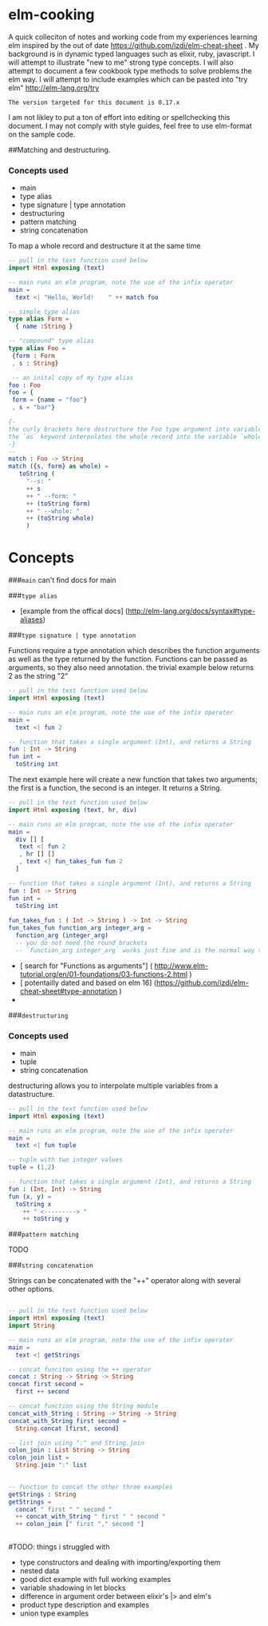 # elm-cooking

A quick colleciton of notes and working code from my experiences learning elm inspired by the out of date https://github.com/izdi/elm-cheat-sheet .  My background is in dynamic typed languages such as elixir, ruby, javascript. I will attempt to illustrate "new to me" strong type concepts.  I will also attempt to document a few cookbook type methods to solve problems the elm way.  I will attempt to include examples which can be pasted into "try elm" http://elm-lang.org/try

`The version targeted for this document is 0.17.x`

I am not likley to put a ton of effort into editing or spellchecking this document.  I may not comply with style guides, feel free to use elm-format on the sample code.



##Matching and destructuring.

### Concepts used
- main
- type alias
- type signature | type annotation
- destructuring
- pattern matching
- string concatenation

To map a whole record and destructure it at the same time

```elm
-- pull in the text function used below
import Html exposing (text)

-- main runs an elm program, note the use of the infix operater
main =
  text <| "Hello, World!    " ++ match foo

-- simple type alias   
type alias Form = 
  { name :String }

-- "compound" type alias  
type alias Foo = 
 {form : Form
 , s : String}

 -- an inital copy of my type alias
foo : Foo
foo = { 
 form = {name = "foo"}
 , s = "bar"}

{- 
the curly brackets here destructure the Foo type argument into variables `s, form` which match the record field names
the `as` keyword interpolates the whole record into the variable `whole` which is the whole record
-}
-- 
match : Foo -> String
match ({s, form} as whole) = 
   toString (
     "--s: " 
     ++ s 
     ++ " --form: " 
     ++ (toString form) 
     ++ " --whole: " 
     ++ (toString whole)
     )
```


# Concepts

###`main` 
can't find docs for main

###`type alias` 
 - [example from the offical docs] (http://elm-lang.org/docs/syntax#type-aliases)

###`type signature | type annotation`

Functions require a type annotation which describes the function arguments as well as the type returned by the function.  Functions can be passed as arguments, so they also need annotation.  the trivial example below returns 2 as the string "2"

``` elm
-- pull in the text function used below
import Html exposing (text)

-- main runs an elm program, note the use of the infix operater
main =
  text <| fun 2

-- function that takes a single argument (Int), and returns a String
fun : Int -> String
fun int = 
  toString int

```

The next example here will create a new function that takes two arguments; the first is a function, the second is an integer.  It returns a String.

```elm
-- pull in the text function used below
import Html exposing (text, hr, div)

-- main runs an elm program, note the use of the infix operater
main =
  div [] [
   text <| fun 2
   , hr [] []
   , text <| fun_takes_fun fun 2
  ]

-- function that takes a single argument (Int), and returns a String
fun : Int -> String
fun int = 
  toString int
  
fun_takes_fun : ( Int -> String ) -> Int -> String
fun_takes_fun function_arg integer_arg =
  function_arg (integer_arg)
  -- you do not need the round brackets
  -- `function_arg integer_arg` works just fine and is the normal way to list arguments with spaces
```

 - [ search for "Functions as arguments"] ( http://www.elm-tutorial.org/en/01-foundations/03-functions-2.html )
 - [ potentailly dated and based on elm 16] (https://github.com/izdi/elm-cheat-sheet#type-annotation )
 -   

###`destructuring`

### Concepts used
- main
- tuple
- string concatenation

destructuring allows you to interpolate multiple variables from a datastructure.

``` elm
-- pull in the text function used below
import Html exposing (text)

-- main runs an elm program, note the use of the infix operater
main =
  text <| fun tuple

-- tuple with two integer values
tuple = (1,2)

-- function that takes a single argument (Int), and returns a String
fun : (Int, Int) -> String
fun (x, y) = 
  toString x
    ++ " <---------> "
    ++ toString y

```

###`pattern matching`

TODO

###`string concatenation`

Strings can be concatenated with the "++" operator along with several other options.

```elm

-- pull in the text function used below
import Html exposing (text)
import String

-- main runs an elm program, note the use of the infix operater
main =
  text <| getStrings

-- concat funciton using the ++ operator
concat : String -> String -> String
concat first second = 
  first ++ second

-- concat function using the String module
concat_with_String : String -> String -> String
concat_with_String first second = 
  String.concat [first, second]

-- list join using ":" and String.join
colon_join : List String -> String
colon_join list = 
  String.join ":" list
  

-- function to concat the other three examples  
getStrings : String
getStrings = 
  concat " first " " second "
  ++ concat_with_String " first " " second "
  ++ colon_join [" first "," second "]
  
```

#TODO: things i struggled with

 - type constructors and dealing with importing/exporting them
 - nested data
 - good dict example with full working examples
 - variable shadowing in let blocks
 - difference in argument order between elixir's |> and elm's
 - product type description and examples
 - union type examples
